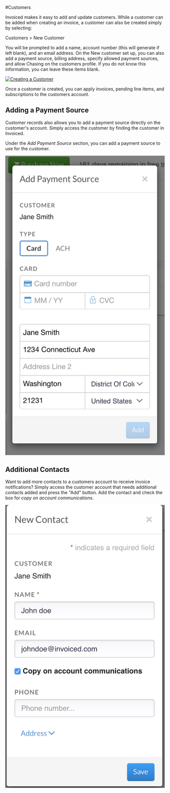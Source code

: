 #Customers	

Invoiced makes it easy to add and update customers. While a customer can be added when creating an invoice, a customer can also be created simply by selecting:

Customers > New Customer

You will be prompted to add a name, account number (this will generate if left blank), and an email address. On the New customer set up, you can also add a payment source, billing address, specify allowed payment sources, and allow Chasing on the customers profile. If you do not know this information, you can leave these items blank. 

[![Creating a Customer](../img/create-a-customer.gif)](../img/create-a-customer.gif)

Once a customer is created, you can apply invoices, pending line items, and subscriptions to the customers account.

## Adding a Payment Source

Customer records also allows you to add a payment source directly on the customer's account. Simply access the customer by finding the customer in Invoiced. 

Under the *Add Payment Source* section, you can add a payment source to use for the customer. 

[![Add a Payment source](../img/add-payment-source.png)](../img/add-payment-source.png)

## Additional Contacts

Want to add more contacts to a customers account to receive invoice notifications? Simply access the customer account that needs additional contacts added and press the "Add" button. Add the contact and check the box for *copy on account communications*. 

[![Add a Contact](../img/add-contacts.png)](../img/add-contacts.png)

